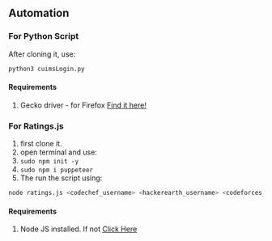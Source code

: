 ## Automation
### For Python Script
After cloning it, use:

```bash
python3 cuimsLogin.py
```

#### Requirements
1. Gecko driver - for Firefox [Find it here!](https://github.com/mozilla/geckodriver/releases)

### For Ratings.js

1. first clone it.
2. open terminal and use:
3. ```sudo npm init -y```
4. ```sudo npm i puppeteer```
5. The run the script using:

```bash
node ratings.js <codechef_username> <hackerearth_username> <codeforces_username>
```

#### Requirements
1. Node JS installed. If not [Click Here](https://nodejs.org/en/)
